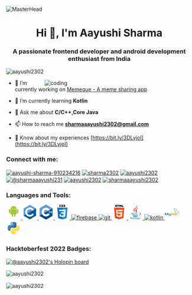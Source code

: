 ![MasterHead](https://1.bp.blogspot.com/-nYoXkKYqPbM/XmlGfH2JyfI/AAAAAAAAOvM/VZagj9-mJeE_I33RCxltSYI9p7SZC9udgCLcBGAsYHQ/s1600/AD%2BBlogger.png)
<h1 align="center">Hi 👋, I'm Aayushi Sharma</h1>
<h3 align="center">A passionate frontend developer and android development enthusiast from India</h3>


<p align="left"> <img src="https://komarev.com/ghpvc/?username=aayushi2302&label=Profile%20views&color=0e75b6&style=flat" alt="aayushi2302" /> </p>
<img align="right" width="400" alt="coding" src="https://c.tenor.com/S59bPkT0pqcAAAAC/programming.gif">

- 🔭 I’m currently working on [Memeque - A meme sharing app](https://github.com/Aayushi2302/Memeque.git)

- 🌱 I’m currently learning **Kotlin**

- 💬 Ask me about **C/C++,Core Java**

- 📫 How to reach me **sharmaaayushi2302@gmail.com**

- 📄 Know about my experiences [https://bit.ly/3DLyjoI](https://bit.ly/3DLyjoI)

<h3 align="left">Connect with me:</h3>
<p align="left">
<a href="https://linkedin.com/in/aayushi-sharma-910234216" target="blank"><img align="center" src="https://raw.githubusercontent.com/rahuldkjain/github-profile-readme-generator/master/src/images/icons/Social/linked-in-alt.svg" alt="aayushi-sharma-910234216" height="30" width="40" /></a>
<a href="https://kaggle.com/sharma2302" target="blank"><img align="center" src="https://raw.githubusercontent.com/rahuldkjain/github-profile-readme-generator/master/src/images/icons/Social/kaggle.svg" alt="sharma2302" height="30" width="40" /></a>
<a href="https://www.codechef.com/users/aayushi2302" target="blank"><img align="center" src="https://cdn.jsdelivr.net/npm/simple-icons@3.1.0/icons/codechef.svg" alt="aayushi2302" height="30" width="40" /></a>
<a href="https://www.hackerrank.com/@sharmaaayushi231" target="blank"><img align="center" src="https://raw.githubusercontent.com/rahuldkjain/github-profile-readme-generator/master/src/images/icons/Social/hackerrank.svg" alt="@sharmaaayushi231" height="30" width="40" /></a>
<a href="https://www.leetcode.com/aayushi2302" target="blank"><img align="center" src="https://raw.githubusercontent.com/rahuldkjain/github-profile-readme-generator/master/src/images/icons/Social/leet-code.svg" alt="aayushi2302" height="30" width="40" /></a>
<a href="https://auth.geeksforgeeks.org/user/sharmaaayushi2302" target="blank"><img align="center" src="https://raw.githubusercontent.com/rahuldkjain/github-profile-readme-generator/master/src/images/icons/Social/geeks-for-geeks.svg" alt="sharmaaayushi2302" height="30" width="40" /></a>
</p>

<h3 align="left">Languages and Tools:</h3>
<p align="left"> <a href="https://developer.android.com" target="_blank" rel="noreferrer"> <img src="https://raw.githubusercontent.com/devicons/devicon/master/icons/android/android-original-wordmark.svg" alt="android" width="40" height="40"/> </a> <a href="https://www.cprogramming.com/" target="_blank" rel="noreferrer"> <img src="https://raw.githubusercontent.com/devicons/devicon/master/icons/c/c-original.svg" alt="c" width="40" height="40"/> </a> <a href="https://www.w3schools.com/cpp/" target="_blank" rel="noreferrer"> <img src="https://raw.githubusercontent.com/devicons/devicon/master/icons/cplusplus/cplusplus-original.svg" alt="cplusplus" width="40" height="40"/> </a> <a href="https://www.w3schools.com/css/" target="_blank" rel="noreferrer"> <img src="https://raw.githubusercontent.com/devicons/devicon/master/icons/css3/css3-original-wordmark.svg" alt="css3" width="40" height="40"/> </a> <a href="https://firebase.google.com/" target="_blank" rel="noreferrer"> <img src="https://www.vectorlogo.zone/logos/firebase/firebase-icon.svg" alt="firebase" width="40" height="40"/> </a> <a href="https://git-scm.com/" target="_blank" rel="noreferrer"> <img src="https://www.vectorlogo.zone/logos/git-scm/git-scm-icon.svg" alt="git" width="40" height="40"/> </a> <a href="https://www.w3.org/html/" target="_blank" rel="noreferrer"> <img src="https://raw.githubusercontent.com/devicons/devicon/master/icons/html5/html5-original-wordmark.svg" alt="html5" width="40" height="40"/> </a> <a href="https://www.java.com" target="_blank" rel="noreferrer"> <img src="https://raw.githubusercontent.com/devicons/devicon/master/icons/java/java-original.svg" alt="java" width="40" height="40"/> </a> <a href="https://kotlinlang.org" target="_blank" rel="noreferrer"> <img src="https://www.vectorlogo.zone/logos/kotlinlang/kotlinlang-icon.svg" alt="kotlin" width="40" height="40"/> </a> <a href="https://www.mysql.com/" target="_blank" rel="noreferrer"> <img src="https://raw.githubusercontent.com/devicons/devicon/master/icons/mysql/mysql-original-wordmark.svg" alt="mysql" width="40" height="40"/> </a> <a href="https://www.python.org" target="_blank" rel="noreferrer"> <img src="https://raw.githubusercontent.com/devicons/devicon/master/icons/python/python-original.svg" alt="python" width="40" height="40"/> </a> </p>

<h3 align="left">Hacktoberfest 2022 Badges:</h3>

[![@aayushi2302's Holopin board](https://holopin.me/aayushi2302)](https://holopin.io/@aayushi2302)

<p><img align="center" src="https://github-readme-stats.vercel.app/api/top-langs?username=aayushi2302&show_icons=true&locale=en&layout=compact" alt="aayushi2302" /></p>

<p><img align="center" src="https://github-readme-streak-stats.herokuapp.com/?user=aayushi2302&" alt="aayushi2302" /></p>
